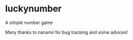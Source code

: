 luckynumber
===========

A simple number game

Many thanks to nanamii for bug tracking and some advices!
